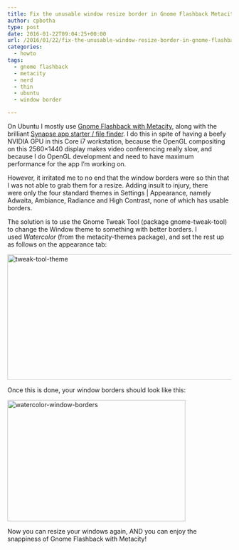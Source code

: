 ```yaml
---
title: Fix the unusable window resize border in Gnome Flashback Metacity on Ubuntu
author: cpbotha
type: post
date: 2016-01-22T09:04:25+00:00
url: /2016/01/22/fix-the-unusable-window-resize-border-in-gnome-flashback-metacity-on-ubuntu/
categories:
  - howto
tags:
  - gnome flashback
  - metacity
  - nerd
  - thin
  - ubuntu
  - window border

---
```

On Ubuntu I mostly use [Gnome Flashback with Metacity][1], along with the brilliant [Synapse app starter / file finder][2]. I do this in spite of having a beefy NVIDIA GPU in this Core i7 workstation, because the OpenGL compositing on this 2560&#215;1440 display makes video conferencing really slow, and because I do OpenGL development and need to have maximum performance for the app I&#8217;m working on.

However, it irritated me to no end that the window borders were so thin that I was not able to grab them for a resize. Adding insult to injury, there were only the four standard themes in Settings | Appearance, namely Adwaita, Ambiance, Radiance and High Contrast, none of which has usable borders.

The solution is to use the Gnome Tweak Tool (package gnome-tweak-tool) to change the Window theme to something with better borders. I used _Watercolor_ (from the metacity-themes package), and set the rest up as follows on the appearance tab:

<img data-attachment-id="2342" data-permalink="https://cpbotha.net/2016/01/22/fix-the-unusable-window-resize-border-in-gnome-flashback-metacity-on-ubuntu/tweak-tool-theme/" data-orig-file="https://cpbotha.net/wp-content/uploads/2016/01/tweak-tool-theme.png" data-orig-size="732,283" data-comments-opened="1" data-image-meta="{&quot;aperture&quot;:&quot;0&quot;,&quot;credit&quot;:&quot;&quot;,&quot;camera&quot;:&quot;&quot;,&quot;caption&quot;:&quot;&quot;,&quot;created_timestamp&quot;:&quot;0&quot;,&quot;copyright&quot;:&quot;&quot;,&quot;focal_length&quot;:&quot;0&quot;,&quot;iso&quot;:&quot;0&quot;,&quot;shutter_speed&quot;:&quot;0&quot;,&quot;title&quot;:&quot;&quot;,&quot;orientation&quot;:&quot;0&quot;}" data-image-title="tweak-tool-theme" data-image-description="" data-medium-file="https://cpbotha.net/wp-content/uploads/2016/01/tweak-tool-theme-300x116.png" data-large-file="https://cpbotha.net/wp-content/uploads/2016/01/tweak-tool-theme.png" class="alignnone size-full wp-image-2342" src="https://cpbotha.net/wp-content/uploads/2016/01/tweak-tool-theme.png" alt="tweak-tool-theme" width="732" height="283" srcset="https://cpbotha.net/wp-content/uploads/2016/01/tweak-tool-theme.png 732w, https://cpbotha.net/wp-content/uploads/2016/01/tweak-tool-theme-300x116.png 300w" sizes="(max-width: 709px) 85vw, (max-width: 909px) 67vw, (max-width: 984px) 61vw, (max-width: 1362px) 45vw, 600px" />

Once this is done, your window borders should look like this:

<img data-attachment-id="2344" data-permalink="https://cpbotha.net/2016/01/22/fix-the-unusable-window-resize-border-in-gnome-flashback-metacity-on-ubuntu/watercolor-window-borders/" data-orig-file="https://cpbotha.net/wp-content/uploads/2016/01/watercolor-window-borders.png" data-orig-size="400,273" data-comments-opened="1" data-image-meta="{&quot;aperture&quot;:&quot;0&quot;,&quot;credit&quot;:&quot;&quot;,&quot;camera&quot;:&quot;&quot;,&quot;caption&quot;:&quot;&quot;,&quot;created_timestamp&quot;:&quot;0&quot;,&quot;copyright&quot;:&quot;&quot;,&quot;focal_length&quot;:&quot;0&quot;,&quot;iso&quot;:&quot;0&quot;,&quot;shutter_speed&quot;:&quot;0&quot;,&quot;title&quot;:&quot;&quot;,&quot;orientation&quot;:&quot;0&quot;}" data-image-title="watercolor-window-borders" data-image-description="" data-medium-file="https://cpbotha.net/wp-content/uploads/2016/01/watercolor-window-borders-300x205.png" data-large-file="https://cpbotha.net/wp-content/uploads/2016/01/watercolor-window-borders.png" class="alignnone size-full wp-image-2344" src="https://cpbotha.net/wp-content/uploads/2016/01/watercolor-window-borders.png" alt="watercolor-window-borders" width="400" height="273" srcset="https://cpbotha.net/wp-content/uploads/2016/01/watercolor-window-borders.png 400w, https://cpbotha.net/wp-content/uploads/2016/01/watercolor-window-borders-300x205.png 300w" sizes="(max-width: 400px) 85vw, 400px" />

Now you can resize your windows again, AND you can enjoy the snappiness of Gnome Flashback with Metacity!

 [1]: http://www.webupd8.org/2014/04/how-to-install-and-tweak-gnome.html
 [2]: http://lifehacker.com/5704221/synapse-is-a-super-fast-tightly-integrated-application-launcher-for-linux
